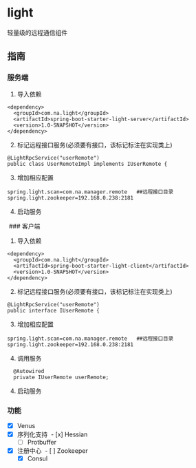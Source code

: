 # light
轻量级的远程通信组件

## 指南
### 服务端
  1. 导入依赖
```
<dependency>
  <groupId>com.na.light</groupId>
  <artifactId>spring-boot-starter-light-server</artifactId>
  <version>1.0-SNAPSHOT</version>
</dependency>
```
  2. 标记远程接口服务(必须要有接口，该标记标注在实现类上)
  ```
  @LightRpcService("userRemote")
public class UserRemoteImpl implements IUserRemote {
  ```
  3. 增加相应配置
  ```
spring.light.scan=com.na.manager.remote   ##远程接口目录
spring.light.zookeeper=192.168.0.238:2181
  ```
  
  4. 启动服务
  
  
  ### 客户端
  1. 导入依赖
```
<dependency>
  <groupId>com.na.light</groupId>
  <artifactId>spring-boot-starter-light-client</artifactId>
  <version>1.0-SNAPSHOT</version>
</dependency>
```
  2. 标记远程接口服务(必须要有接口，该标记标注在实现类上)
  ```
@LightRpcService("userRemote")
public interface IUserRemote {
  ```
  3. 增加相应配置
  ```
spring.light.scan=com.na.manager.remote   ##远程接口目录
spring.light.zookeeper=192.168.0.238:2181
  ```
  4. 调用服务
  ```
    @Autowired
    private IUserRemote userRemote;
  ```
  4. 启动服务

### 功能
- [x] Venus
- [x] 序列化支持
  - [x] Hessian
  - [ ] Protbuffer
- [x] 注册中心
  - [ ] Zookeeper
  - [X] Consul
